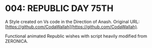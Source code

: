 # 004: REPUBLIC DAY 75TH 

A Style created on Vs code in the Direction of Anash. Original URL: [https://github.com/CodaWallah](https://github.com/CodaWallah).

Functional animated Republic wishes with script heavily modified from ZERONICA.

